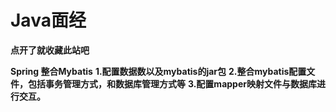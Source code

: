    # Java面经 #

**点开了就收藏此站吧**

**Spring 整合Mybatis**
**1.配置数据数以及mybatis的jar包**
**2.整合mybatis配置文件，包括事务管理方式，和数据库管理方式等**
**3.配置mapper映射文件与数据库进行交互。**

